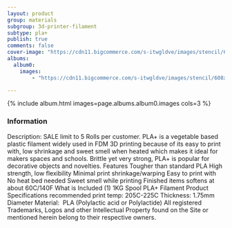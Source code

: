 ```yaml
---
layout: product
group: materials
subgroup: 3d-printer-filament
subtype: pla+
publish: true
comments: false
cover-image: "https://cdn11.bigcommerce.com/s-itwgldve/images/stencil/608x608/products/2387/6359/PLA__13920.1675310620.jpg?c=2"
albums:
  album0:
    images:
        - "https://cdn11.bigcommerce.com/s-itwgldve/images/stencil/608x608/products/2387/6359/PLA__13920.1675310620.jpg?c=2"

---
```


{% include album.html images=page.albums.album0.images cols=3 %}

### Information

Description:
 SALE limit to 5 Rolls per customer.  PLA+ is a vegetable based plastic filament widely used in FDM 3D printing because of its easy to print with, low shrinkage and sweet smell when heated which makes it ideal for makers spaces and schools. Brittle yet very strong, PLA+ is popular for decorative objects and novelties. Features  Tougher than standard PLA High strength, low flexibility Minimal print shrinkage/warping Easy to print with No heat bed needed Sweet smell while printing Finished items softens at about 60C/140F  What is Included  (1) 1KG Spool PLA+ Filament  Product Specifications  recommended print temp: 205C-225C Thickness: 1.75mm Diameter Material:  PLA (Polylactic acid or Polylactide) All registered Trademarks, Logos and other Intellectual Property found on the Site or mentioned herein belong to their respective owners.  


